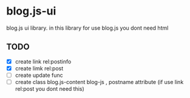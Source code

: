 # blog.js-ui

blog.js ui library. in this library for use blog.js you dont need html

## TODO

- [x] create link rel:postinfo
- [x] create limk rel:post
- [ ] create update func
- [ ] create class blog.js-content blog-js , postname attribute (if use link rel:post you dont need this)
